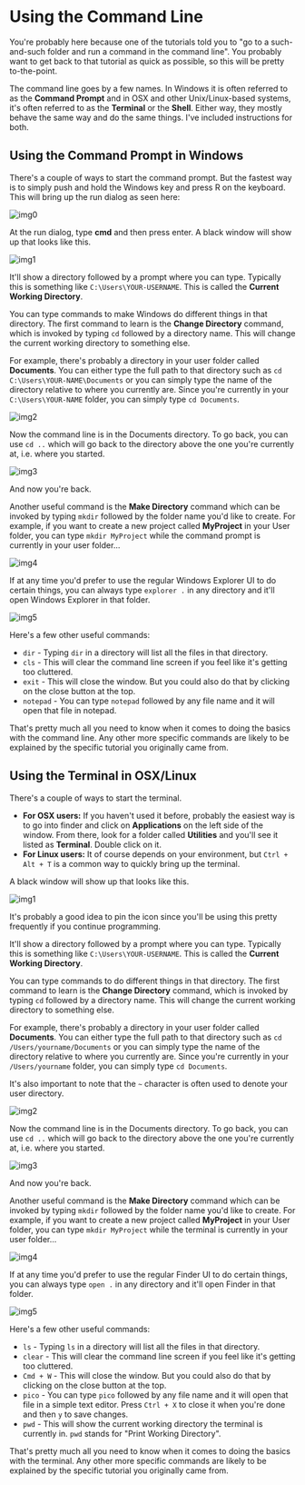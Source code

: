 # Using the Command Line

You're probably here because one of the tutorials told you to "go to a such-and-such folder and run a command in the command line". You probably want to get back to that tutorial as quick as possible, so this will be pretty to-the-point.

The command line goes by a few names. In Windows it is often referred to as the **Command Prompt** and in
OSX and other Unix/Linux-based systems, it's often referred to as the **Terminal** or the **Shell**.
Either way, they mostly behave the same way and do the same things.
I've included instructions for both.

## Using the Command Prompt in Windows

There's a couple of ways to start the command prompt.
But the fastest way is to simply push and hold the Windows key and press R on the keyboard.
This will bring up the run dialog as seen here:

![img0](./images/windows0.png)

At the run dialog, type **cmd** and then press enter. A black window will show up that looks like this.

![img1](./images/windows1.png)

It'll show a directory followed by a prompt where you can type. Typically this is something like `C:\Users\YOUR-USERNAME`. This is called the **Current Working Directory**.

You can type commands to make Windows do different things in that directory.
The first command to learn is the **Change Directory** command, which is invoked by typing `cd` followed by a directory name.
This will change the current working directory to something else.

For example, there's probably a directory in your user folder called **Documents**.
You can either type the full path to that directory such as `cd C:\Users\YOUR-NAME\Documents` or you can simply type the name of the directory relative to where you currently are.
Since you're currently in your `C:\Users\YOUR-NAME` folder, you can simply type `cd Documents`.

![img2](./images/windows2.png)

Now the command line is in the Documents directory.
To go back, you can use `cd ..` which will go back to the directory above the one you're
currently at, i.e. where you started.

![img3](./images/windows3.png)

And now you're back.

Another useful command is the **Make Directory** command which can be invoked by typing `mkdir` followed by the folder name you'd like to create.
For example, if you want to create a new project called **MyProject** in your User folder, you can type `mkdir MyProject` while the command prompt is currently in your user folder...

![img4](./images/windows4.png)

If at any time you'd prefer to use the regular Windows Explorer UI to do certain things, you can always type `explorer .` in any directory and it'll open Windows Explorer in that folder.

![img5](./images/windows5.png)

Here's a few other useful commands:

* `dir` - Typing `dir` in a directory will list all the files in that directory.
* `cls` - This will clear the command line screen if you feel like it's getting too cluttered.
* `exit` - This will close the window. But you could also do that by clicking on the close button at the top.
* `notepad` - You can type `notepad` followed by any file name and it will open that file in notepad.

That's pretty much all you need to know when it comes to doing the basics with the command line.
Any other more specific commands are likely to be explained by the specific tutorial you originally came from.

## Using the Terminal in OSX/Linux

There's a couple of ways to start the terminal.

* **For OSX users:** If you haven't used it before, probably the easiest way is to go into finder and click on **Applications** on the left side of the window. From there, look for a folder called **Utilities** and you'll see it listed as **Terminal**. Double click on it.
* **For Linux users:** It of course depends on your environment, but `Ctrl + Alt + T` is a common way to quickly bring up the terminal.

A black window will show up that looks like this.

![img1](./images/osx1.png)

It's probably a good idea to pin the icon since you'll be using this pretty frequently if you continue programming.

It'll show a directory followed by a prompt where you can type. Typically this is something like `C:\Users\YOUR-USERNAME`. This is called the **Current Working Directory**.

You can type commands to do different things in that directory.
The first command to learn is the **Change Directory** command, which is invoked by typing `cd` followed by a directory name.
This will change the current working directory to something else.

For example, there's probably a directory in your user folder called **Documents**.
You can either type the full path to that directory such as `cd /Users/yourname/Documents` or you can simply type the name of the directory relative to where you currently are.
Since you're currently in your `/Users/yourname` folder, you can simply type `cd Documents`.

It's also important to note that the `~` character is often used to denote your user directory.

![img2](./images/osx2.png)

Now the command line is in the Documents directory.
To go back, you can use `cd ..` which will go back to the directory above the one you're
currently at, i.e. where you started.

![img3](./images/osx3.png)

And now you're back.

Another useful command is the **Make Directory** command which can be invoked by typing `mkdir` followed by the folder name you'd like to create.
For example, if you want to create a new project called **MyProject** in your User folder, you can type `mkdir MyProject` while the terminal is currently in your user folder...

![img4](./images/osx4.png)

If at any time you'd prefer to use the regular Finder UI to do certain things, you can always type `open .` in any directory and it'll open Finder in that folder.

![img5](./images/osx5.png)

Here's a few other useful commands:

* `ls` - Typing `ls` in a directory will list all the files in that directory.
* `clear` - This will clear the command line screen if you feel like it's getting too cluttered.
* `Cmd + W` - This will close the window. But you could also do that by clicking on the close button at the top.
* `pico` - You can type `pico` followed by any file name and it will open that file in a simple text editor. Press `Ctrl + X` to close it when you're done and then `y` to save changes.
* `pwd` - This will show the current working directory the terminal is currently in. `pwd` stands for "Print Working Directory".

That's pretty much all you need to know when it comes to doing the basics with the terminal.
Any other more specific commands are likely to be explained by the specific tutorial you originally came from.
